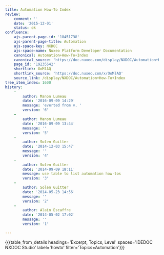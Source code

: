 ```yaml
---
title: Automation How-To Index
review:
    comment: ''
    date: '2015-12-01'
    status: ok
confluence:
    ajs-parent-page-id: '18451738'
    ajs-parent-page-title: Automation
    ajs-space-key: NXDOC
    ajs-space-name: Nuxeo Platform Developer Documentation
    canonical: Automation+How-To+Index
    canonical_source: 'https://doc.nuxeo.com/display/NXDOC/Automation+How-To+Index'
    page_id: '19235642'
    shortlink: OoMlAQ
    shortlink_source: 'https://doc.nuxeo.com/x/OoMlAQ'
    source_link: /display/NXDOC/Automation+How-To+Index
tree_item_index: 1600
history:
    -
        author: Manon Lumeau
        date: '2016-09-09 14:29'
        message: 'everted from v. '
        version: '6'
    -
        author: Manon Lumeau
        date: '2016-09-09 13:44'
        message: ''
        version: '5'
    -
        author: Solen Guitter
        date: '2014-12-03 15:47'
        message: ''
        version: '4'
    -
        author: Solen Guitter
        date: '2014-09-09 18:11'
        message: use table to list automation how-tos
        version: '3'
    -
        author: Solen Guitter
        date: '2014-05-23 14:56'
        message: ''
        version: '2'
    -
        author: Alain Escaffre
        date: '2014-05-02 17:02'
        message: ''
        version: '1'

---
```

{{{table_from_details headings='Excerpt, Topics, Level' spaces='IDEDOC NXDOC Studio' label='howto' filter='Topics=Automation'}}}
